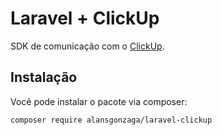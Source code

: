 # Laravel + ClickUp
SDK de comunicação com o [ClickUp](https://clickup.com/api).

## Instalação

Você pode instalar o pacote via composer:

```bash
composer require alansgonzaga/laravel-clickup
```
